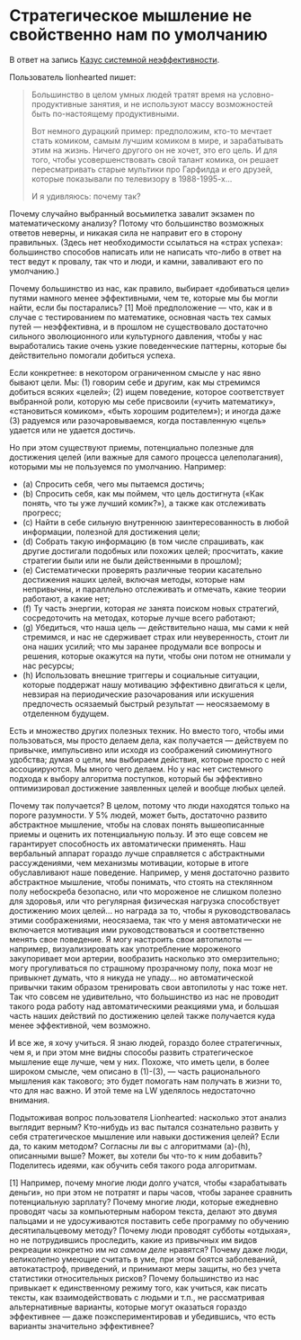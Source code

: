 # Стратегическое мышление не свойственно нам по умолчанию
В ответ на запись [Казус системной неэффективности](http://lesswrong.com/lw/2p1/a_failure_to_evaluate_returnontime_fallacy/).

Пользователь lionhearted пишет:

<blockquote>Большинство в целом умных людей тратят время на условно-продуктивные занятия, и не используют массу возможностей быть по-настоящему продуктивными.

Вот немного дурацкий пример: предположим, кто-то мечтает стать комиком, самым лучшим комиком в мире, и зарабатывать этим на жизнь. Ничего другого он не хочет, это его цель. И для того, чтобы усовершенствовать свой талант комика, он решает пересматривать старые мультики про Гарфилда и его друзей, которые показывали по телевизору в 1988-1995-х...

И я удивляюсь: почему так?</blockquote>

Почему случайно выбранный восьмилетка завалит экзамен по математическому анализу? Потому что большинство возможных ответов неверны, и никакая сила не направит его в сторону правильных. (Здесь нет необходимости ссылаться на «страх успеха»: большинство способов написать или не написать что-либо в ответ на тест ведут к провалу, так что и люди, и камни, заваливают его по умолчанию.)

Почему большинство из нас, как правило, выбирает «добиваться цели» путями намного менее эффективными, чем те, которые мы бы могли найти, если бы постарались? [1] Моё предположение — что, как и в случае с тестированием по математике, основная часть тех самых путей — неэффективна, и в прошлом не существовало достаточно сильного эволюционного или культурного давления, чтобы у нас выработались такие очень узкие поведенческие паттерны, которые бы действительно помогали добиться успеха.

Если конкретнее: в некотором ограниченном смысле у нас явно бывают цели. Мы: (1) говорим себе и другим, как мы стремимся добиться всяких «целей»; (2) ищем поведение, которое соответствует выбранной роли, которую мы себе присвоили («учить математику», «становиться комиком», «быть хорошим родителем»); и иногда даже (3) радуемся или разочаровываемся, когда поставленную «цель» удается или не удается достичь.

Но при этом существуют приемы, потенциально полезные для достижения целей (или важные для самого процесса целеполагания), которыми мы не пользуемся по умолчанию. Например:

* (а) Спросить себя, чего мы пытаемся достичь;
* (b) Спросить себя, как мы поймем, что цель достигнута («Как понять, что ты уже лучший комик?»), а также как отслеживать прогресс;
* (с) Найти в себе сильную внутреннюю заинтересованность в любой информации, полезной для достижения цели;
* (d) Собрать такую информацию (в том числе спрашивать, как другие достигали подобных или похожих целей; просчитать, какие стратегии были или не были действенными в прошлом);
* (е) Систематически проверять различные теории касательно достижения наших целей, включая методы, которые нам непривычны, и параллельно отслеживать и отмечать, какие теории работают, а какие нет;
* (f) Ту часть энергии, которая *не* занята поиском новых стратегий, сосредоточить на методах, которые лучше всего работают;
* (g) Убедиться, что наша цель — действительно наша, мы сами к ней стремимся, и нас не сдерживает страх или неуверенность, стоит ли она наших усилий; что мы заранее продумали все вопросы и решения, которые окажутся на пути, чтобы они потом не отнимали у нас ресурсы;
* (h) Использовать внешние триггеры и социальные ситуации, которые поддержат нашу мотивацию эффективно двигаться к цели, невзирая на периодические разочарования или искушения предпочесть осязаемый быстрый результат — неосязаемому в отделенном будущем.

Есть и множество других полезных техник. Но вместо того, чтобы ими пользоваться, мы просто делаем дела, как получается — действуем по привычке, импульсивно или исходя из соображений сиюминутного удобства; думая о цели, мы выбираем действия, которые просто с ней ассоциируются. Мы много чего делаем. Но у нас нет системного подхода к выбору алгоритма поступков, который бы эффективно оптимизировал достижение заявленных целей и вообще любых целей.

Почему так получается? В целом, потому что люди находятся только на пороге разумности. У 5% людей, может быть, достаточно развито абстрактное мышление, чтобы на словах понять вышеописанные приемы и оценить их потенциальную пользу. И это еще совсем не гарантирует способность их автоматически применять. Наш вербальный аппарат гораздо лучше справляется с абстрактными рассуждениями, чем механизмы мотивации, которые в итоге обуславливают наше поведение. Например, у меня достаточно развито абстрактное мышление, чтобы понимать, что стоять на стеклянном полу небоскреба безопасно, или что мороженое не слишком полезно для здоровья, или что регулярная физическая нагрузка способствует достижению моих целей... но награда за то, чтобы я руководствовалась этими соображениями, неосязаема, так что у меня автоматически не включается мотивация ими руководствоваться и соответственно менять свое поведение. Я могу настроить свои автопилоты — например, визуализировать как употребление мороженого закупоривает мои артерии, вообразить насколько это омерзительно; могу прогуливаться по страшному прозрачному полу, пока мозг не привыкнет думать, что я никуда не упаду... но автоматической привычки таким образом тренировать свои автопилоты у нас тоже нет. Так что совсем не удивительно, что большинство из нас не проводит такого рода работу над автоматическими реакциями ума, и большая часть наших действий по достижению целей также получается куда менее эффективной, чем возможно.

И все же, я хочу учиться. Я знаю людей, гораздо более стратегичных, чем я, и при этом мне видны способы развить стратегическое мышление еще лучше, чем у них. Похоже, что иметь цели, в более широком смысле, чем описано в (1)-(3), — часть рационального мышления как такового; это будет помогать нам получать в жизни то, что для нас важно. И этой теме на LW уделялось недостаточно внимания.

Подытоживая вопрос пользователя Lionhearted: насколько этот анализ выглядит верным? Кто-нибудь из вас пытался сознательно развить у себя стратегическое мышление или навыки достижения целей? Если да, то каким методом? Согласны ли вы с алгоритмами (a)-(h), описанными выше? Может, вы хотели бы что-то к ним добавить? Поделитесь идеями, как обучить себя такого рода алгоритмам.

[1] Например, почему многие люди долго учатся, чтобы «зарабатывать деньги», но при этом не потратят и пары часов, чтобы заранее сравнить потенциальную зарплату? Почему многие люди, которые ежедневно проводят часы за компьютерным набором текста, делают это двумя пальцами и не удосуживаются поставить себе программу по обучению десятипальцевому методу? Почему люди проводят субботы «отдыхая», но не потрудившись проследить, какие из привычных им видов рекреации конкретно им *на самом деле* нравятся? Почему даже люди, великолепно умеющие считать в уме, при этом боятся заболеваний, автокатастроф, приведений, и принимают меры защиты, но без учета статистики относительных рисков? Почему большинство из нас привыкает к единственному режиму того, как учиться, как писать тексты, как взаимодействовать с людьми и т.п., не рассматривая альтернативные варианты, которые могут оказаться гораздо эффективнее — даже поэкспериментировав и убедившись, что есть варианты значительно эффективнее?